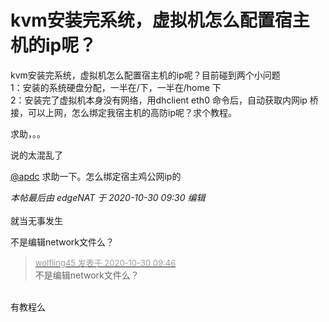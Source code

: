 # kvm安装完系统，虚拟机怎么配置宿主机的ip呢？


kvm安装完系统，虚拟机怎么配置宿主机的ip呢？目前碰到两个小问题<br />
1：安装的系统硬盘分配，一半在/下，一半在/home 下<br />
2：安装完了虚拟机本身没有网络，用dhclient eth0 命令后，自动获取内网ip 桥接，可以上网，怎么绑定我宿主机的高防ip呢？求个教程。

求助，。。

说的太混乱了

<a href="https://www.hostloc.com/home.php?mod=space&amp;uid=45556" target="_blank">@apdc</a> 求助一下。怎么绑定宿主鸡公网ip的

<i class="pstatus"> 本帖最后由 edgeNAT 于 2020-10-30 09:30 编辑 </i><br />
<br />
就当无事发生

不是编辑network文件么？<img id="aimg_rOt04" onclick="zoom(this, this.src, 0, 0, 0)" class="zoom" src="https://cdn.jsdelivr.net/gh/hishis/forum-master/public/images/patch.gif" onmouseover="img_onmouseoverfunc(this)" onload="thumbImg(this)" border="0" alt="" />

<div class="quote"><blockquote><font size="2"><a href="https://www.hostloc.com/forum.php?mod=redirect&amp;goto=findpost&amp;pid=9373689&amp;ptid=760077" target="_blank"><font color="#999999">wolfling45 发表于 2020-10-30 09:46</font></a></font><br />
不是编辑network文件么？</blockquote></div><br />
有教程么 
